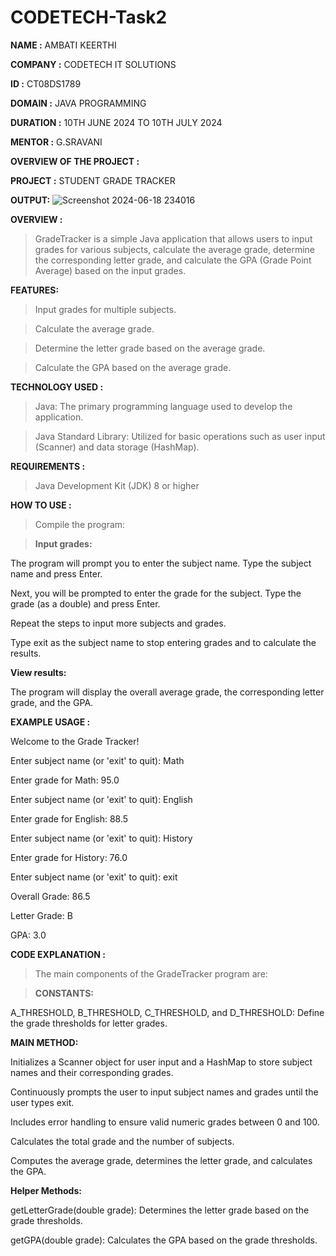 # CODETECH-Task2
**NAME :** AMBATI KEERTHI

**COMPANY :** CODETECH IT SOLUTIONS

**ID :** CT08DS1789

**DOMAIN :** JAVA PROGRAMMING

**DURATION :** 10TH JUNE 2024 TO 10TH JULY 2024

**MENTOR :** G.SRAVANI

**OVERVIEW OF THE PROJECT :**

**PROJECT :** STUDENT GRADE TRACKER

**OUTPUT:**
![Screenshot 2024-06-18 234016](https://github.com/keerthi-ambati/CODETECH-Task2/assets/139665917/4744eb7d-16ed-40c7-a436-2e770d672477)

**OVERVIEW :**

>GradeTracker is a simple Java application that allows users to input grades for various subjects, calculate the average grade, determine the corresponding letter grade, and calculate the GPA (Grade Point Average) based on the input grades.

**FEATURES:**

>Input grades for multiple subjects.

>Calculate the average grade.

>Determine the letter grade based on the average grade.

>Calculate the GPA based on the average grade.


**TECHNOLOGY USED :**

>Java: The primary programming language used to develop the application.

>Java Standard Library: Utilized for basic operations such as user input (Scanner) and data storage (HashMap).

**REQUIREMENTS :**

>Java Development Kit (JDK) 8 or higher

**HOW TO USE :**

>Compile the program:

>**Input grades:**

The program will prompt you to enter the subject name. Type the subject name and press Enter.

Next, you will be prompted to enter the grade for the subject. Type the grade (as a double) and press Enter. 

Repeat the steps to input more subjects and grades.

Type exit as the subject name to stop entering grades and to calculate the results.

**View results:**

The program will display the overall average grade, the corresponding letter grade, and the GPA.

**EXAMPLE USAGE :**

Welcome to the Grade Tracker!

Enter subject name (or 'exit' to quit): Math

Enter grade for Math: 95.0

Enter subject name (or 'exit' to quit): English

Enter grade for English: 88.5

Enter subject name (or 'exit' to quit): History

Enter grade for History: 76.0

Enter subject name (or 'exit' to quit): exit


Overall Grade: 86.5

Letter Grade: B

GPA: 3.0

**CODE EXPLANATION :**

>The main components of the GradeTracker program are:

>**CONSTANTS:**

A_THRESHOLD, B_THRESHOLD, C_THRESHOLD, and D_THRESHOLD: Define the grade thresholds for letter grades.

**MAIN METHOD:**

Initializes a Scanner object for user input and a HashMap to store subject names and their corresponding grades.

Continuously prompts the user to input subject names and grades until the user types exit.

Includes error handling to ensure valid numeric grades between 0 and 100.

Calculates the total grade and the number of subjects.

Computes the average grade, determines the letter grade, and calculates the GPA.

**Helper Methods:**

getLetterGrade(double grade): Determines the letter grade based on the grade thresholds.

getGPA(double grade): Calculates the GPA based on the grade thresholds.











